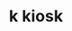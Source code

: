 ---
title: "k kiosk"
url: /biel-bienne/k-kiosk-rue-du-general-dufour-general-dufour-strasse/
shop: Kiosk
---